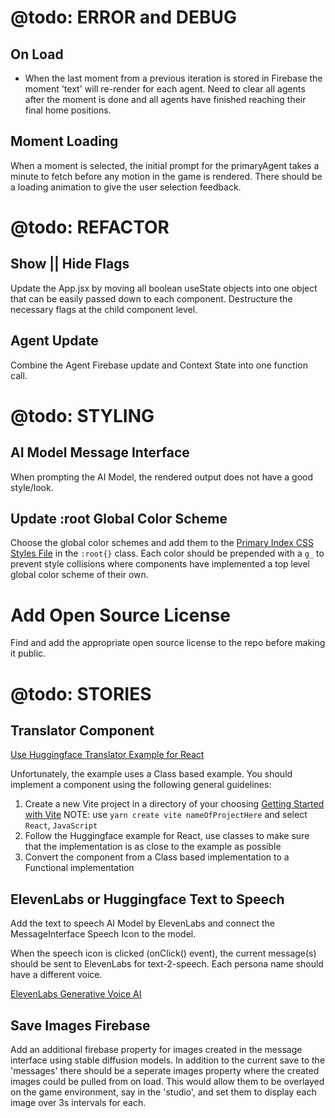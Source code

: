 # @todo: ERROR and DEBUG

## On Load

- When the last moment from a previous iteration is stored in Firebase the moment 'text' will re-render for each agent. Need to clear all agents after the moment is done and all agents have finished reaching their final home positions.

## Moment Loading

When a moment is selected, the initial prompt for the primaryAgent takes a minute to fetch before any motion in the game is rendered. There should be a loading animation to give the user selection feedback.

<!-- ------------------------------------------------------------------ -->

# @todo: REFACTOR

## Show || Hide Flags

Update the App.jsx by moving all boolean useState objects into one object that can be easily passed down to each component. Destructure the necessary flags at the child component level.

## Agent Update

Combine the Agent Firebase update and Context State into one function call.

<!-- ------------------------------------------------------------------ -->

# @todo: STYLING

## AI Model Message Interface

When prompting the AI Model, the rendered output does not have a good style/look.

## Update :root Global Color Scheme

Choose the global color schemes and add them to the [Primary Index CSS Styles File](./src/index.css) in the `:root{}` class. Each color should be prepended with a `g_` to prevent style collisions where components have implemented a top level global color scheme of their own.

<!-- ------------------------------------------------------------------ -->

# Add Open Source License

Find and add the appropriate open source license to the repo before making it public.

<!-- ------------------------------------------------------------------ -->

# @todo: STORIES

## Translator Component

[Use Huggingface Translator Example for React](https://huggingface.co/docs/transformers.js/tutorials/react)

Unfortunately, the example uses a Class based example. You should implement a component using the following general guidelines:

1. Create a new Vite project in a directory of your choosing [Getting Started with Vite](https://vitejs.dev/guide/) NOTE: use `yarn create vite nameOfProjectHere` and select `React`, `JavaScript`
2. Follow the Huggingface example for React, use classes to make sure that the implementation is as close to the example as possible
3. Convert the component from a Class based implementation to a Functional implementation

## ElevenLabs or Huggingface Text to Speech

Add the text to speech AI Model by ElevenLabs and connect the MessageInterface Speech Icon to the model.

When the speech icon is clicked (onClick() event), the current message(s) should be sent to ElevenLabs for text-2-speech. Each persona name should have a different voice.

[ElevenLabs Generative Voice AI](https://elevenlabs.io/)

## Save Images Firebase

Add an additional firebase property for images created in the message interface using stable diffusion models. In addition to the current save to the 'messages' there should be a seperate images property where the created images could be pulled from on load. This would allow them to be overlayed on the game environment, say in the 'studio', and set them to display each image over 3s intervals for each.
